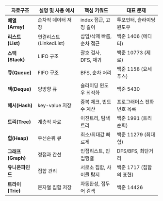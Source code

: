 | 자료구조           | 설명 및 사용 예시        | 핵심 키워드          | 대표 문제            |
| -------------- | ----------------- | --------------- | ---------------- |
| **배열(Array)**  | 순차적 데이터 저장        | index 접근, 고정 길이 | 투포인터, 슬라이딩 윈도우   |
| **리스트(List)**  | 연결리스트(LinkedList) | 삽입/삭제 빠름, 순차 접근 | 백준 1406 (에디터)    |
| **스택(Stack)**  | LIFO 구조           | 괄호 검사, DFS, 재귀  | 백준 10773 (제로)    |
| **큐(Queue)**   | FIFO 구조           | BFS, 순차 처리      | 백준 1158 (요세푸스)   |
| **덱(Deque)**   | 양방향 큐             | 슬라이딩 윈도우 최적화    | 백준 5430          |
| **해시(Hash)**   | key-value 저장      | 중복 체크, 빈도수 계산   | 프로그래머스 전화번호 목록   |
| **트리(Tree)**   | 계층적 자료            | 이진트리, 탐색트리      | 백준 1991 (트리 순회)  |
| **힙(Heap)**    | 우선순위 큐            | 최소/최대값 빠르게      | 백준 11279 (최대 힙)  |
| **그래프(Graph)** | 정점과 간선            | 인접리스트, 인접행렬     | DFS/BFS, 최단거리    |
| **유니온파인드**     | 집합 관리             | 서로소 집합, 사이클 탐지  | 백준 1717 (집합의 표현) |
| **트라이(Trie)**  | 문자열 집합 저장         | 자동완성, 접두어 검색    | 백준 14426         |
